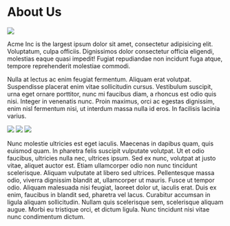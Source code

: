 # About Us
![](https://source.unsplash.com/1000x150/?computer)

Acme Inc is the largest ipsum dolor sit amet, consectetur adipisicing elit. Voluptatum, culpa officiis. Dignissimos dolor consectetur officia eligendi, molestias eaque quasi impedit! Fugiat repudiandae non incidunt fuga atque, tempore reprehenderit molestiae commodi.

 Nulla at lectus ac enim feugiat fermentum. Aliquam erat volutpat. Suspendisse placerat enim vitae sollicitudin cursus. Vestibulum suscipit, urna eget ornare porttitor, nunc mi faucibus diam, a rhoncus est odio quis nisi. Integer in venenatis nunc. Proin maximus, orci ac egestas dignissim, enim nisl fermentum nisi, ut interdum massa nulla id eros. In facilisis lacinia varius. 

![](https://source.unsplash.com/330x150/?1)
![](https://source.unsplash.com/330x150/?2)
![](https://source.unsplash.com/330x150/?3)

Nunc molestie ultricies est eget iaculis. Maecenas in dapibus quam, quis euismod quam. In pharetra felis suscipit vulputate volutpat. Ut et odio faucibus, ultricies nulla nec, ultrices ipsum. Sed ex nunc, volutpat at justo vitae, aliquet auctor est. Etiam ullamcorper odio non nunc tincidunt scelerisque. Aliquam vulputate at libero sed ultrices. Pellentesque massa odio, viverra dignissim blandit at, ullamcorper ut mauris. Fusce ut tempor odio. Aliquam malesuada nisi feugiat, laoreet dolor ut, iaculis erat. Duis ex enim, faucibus in blandit sed, pharetra vel lacus. Curabitur accumsan in ligula aliquam sollicitudin. Nullam quis scelerisque sem, scelerisque aliquam augue. Morbi eu tristique orci, et dictum ligula. Nunc tincidunt nisi vitae nunc condimentum dictum. 